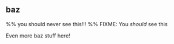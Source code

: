 ## baz

%% you should never see this!!!
%% FIXME: You *should* see this

Even more baz stuff here!

